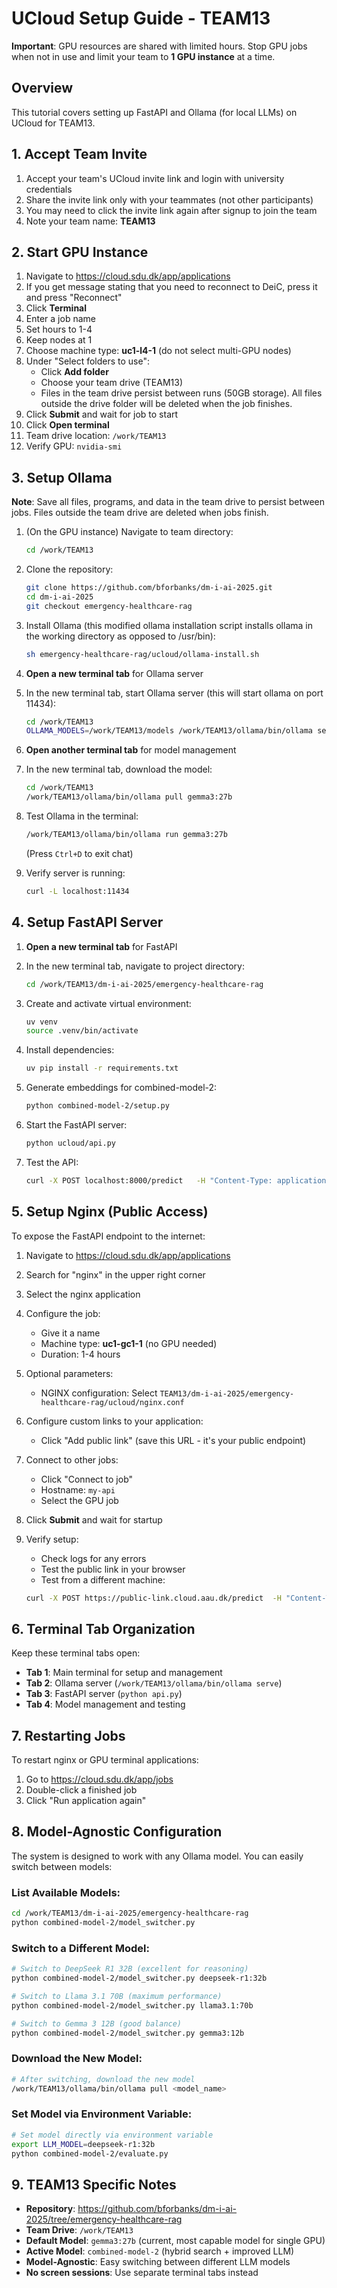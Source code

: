 # UCloud Setup Guide - TEAM13

**Important**: GPU resources are shared with limited hours. Stop GPU jobs when not in use and limit your team to **1 GPU instance** at a time.

## Overview
This tutorial covers setting up FastAPI and Ollama (for local LLMs) on UCloud for TEAM13.

## 1. Accept Team Invite
1. Accept your team's UCloud invite link and login with university credentials
2. Share the invite link only with your teammates (not other participants)
3. You may need to click the invite link again after signup to join the team
4. Note your team name: **TEAM13**

## 2. Start GPU Instance

1. Navigate to https://cloud.sdu.dk/app/applications
2. If you get message stating that you need to reconnect to DeiC, press it and press "Reconnect"
3. Click **Terminal**
4. Enter a job name
5. Set hours to 1-4
6. Keep nodes at 1
7. Choose machine type: **uc1-l4-1**  (do not select multi-GPU nodes)
8. Under "Select folders to use":
   - Click **Add folder**
   - Choose your team drive (TEAM13)
   - Files in the team drive persist between runs (50GB storage). All files outside the drive folder will be deleted when the job finishes.
9. Click **Submit** and wait for job to start
10. Click **Open terminal**
11. Team drive location: `/work/TEAM13`
12. Verify GPU: `nvidia-smi`

## 3. Setup Ollama

**Note**: Save all files, programs, and data in the team drive to persist between jobs. Files outside the team drive are deleted when jobs finish.

1. (On the GPU instance) Navigate to team directory:
   ```bash
   cd /work/TEAM13
   ```

2. Clone the repository:
   ```bash
   git clone https://github.com/bforbanks/dm-i-ai-2025.git
   cd dm-i-ai-2025
   git checkout emergency-healthcare-rag
   ```

3. Install Ollama (this modified ollama installation script installs ollama in the working directory as opposed to /usr/bin):
   ```bash
   sh emergency-healthcare-rag/ucloud/ollama-install.sh
   ```

4. **Open a new terminal tab** for Ollama server

5. In the new terminal tab, start Ollama server (this will start ollama on port 11434):
   ```bash
   cd /work/TEAM13
   OLLAMA_MODELS=/work/TEAM13/models /work/TEAM13/ollama/bin/ollama serve
   ```

6. **Open another terminal tab** for model management

7. In the new terminal tab, download the model:
   ```bash
   cd /work/TEAM13
   /work/TEAM13/ollama/bin/ollama pull gemma3:27b
   ```

8. Test Ollama in the terminal:
   ```bash
   /work/TEAM13/ollama/bin/ollama run gemma3:27b
   ```
   (Press `Ctrl+D` to exit chat)

9. Verify server is running:
   ```bash
   curl -L localhost:11434
   ```

## 4. Setup FastAPI Server

1. **Open a new terminal tab** for FastAPI

2. In the new terminal tab, navigate to project directory:
   ```bash
   cd /work/TEAM13/dm-i-ai-2025/emergency-healthcare-rag
   ```

3. Create and activate virtual environment:
   ```bash
   uv venv
   source .venv/bin/activate
   ```

4. Install dependencies:
   ```bash
   uv pip install -r requirements.txt
   ```

5. Generate embeddings for combined-model-2:
   ```bash
   python combined-model-2/setup.py
   ```

6. Start the FastAPI server:
   ```bash
   python ucloud/api.py
   ```

7. Test the API:
   ```bash
   curl -X POST localhost:8000/predict   -H "Content-Type: application/json"   -d '{"statement": "constipation is a disease"}'
   ```
 
## 5. Setup Nginx (Public Access)

To expose the FastAPI endpoint to the internet:

1. Navigate to https://cloud.sdu.dk/app/applications
2. Search for "nginx" in the upper right corner
3. Select the nginx application
4. Configure the job:
   - Give it a name
   - Machine type: **uc1-gc1-1** (no GPU needed)
   - Duration: 1-4 hours

5. Optional parameters:
   - NGINX configuration: Select `TEAM13/dm-i-ai-2025/emergency-healthcare-rag/ucloud/nginx.conf`

6. Configure custom links to your application: 
   - Click "Add public link" (save this URL - it's your public endpoint)

7. Connect to other jobs: 
   - Click "Connect to job"
   - Hostname: `my-api`
   - Select the GPU job

8. Click **Submit** and wait for startup

9. Verify setup:
   - Check logs for any errors
   - Test the public link in your browser
   - Test from a different machine:
   ```bash
   curl -X POST https://public-link.cloud.aau.dk/predict  -H "Content-Type: application/json"   -d '{"statement": "constipation is a disease"}
   ```

## 6. Terminal Tab Organization

Keep these terminal tabs open:
- **Tab 1**: Main terminal for setup and management
- **Tab 2**: Ollama server (`/work/TEAM13/ollama/bin/ollama serve`)
- **Tab 3**: FastAPI server (`python api.py`)
- **Tab 4**: Model management and testing

## 7. Restarting Jobs
To restart nginx or GPU terminal applications:
1. Go to https://cloud.sdu.dk/app/jobs
2. Double-click a finished job
3. Click "Run application again" 

## 8. Model-Agnostic Configuration

The system is designed to work with any Ollama model. You can easily switch between models:

### List Available Models:
```bash
cd /work/TEAM13/dm-i-ai-2025/emergency-healthcare-rag
python combined-model-2/model_switcher.py
```

### Switch to a Different Model:
```bash
# Switch to DeepSeek R1 32B (excellent for reasoning)
python combined-model-2/model_switcher.py deepseek-r1:32b

# Switch to Llama 3.1 70B (maximum performance)
python combined-model-2/model_switcher.py llama3.1:70b

# Switch to Gemma 3 12B (good balance)
python combined-model-2/model_switcher.py gemma3:12b
```

### Download the New Model:
```bash
# After switching, download the new model
/work/TEAM13/ollama/bin/ollama pull <model_name>
```

### Set Model via Environment Variable:
```bash
# Set model directly via environment variable
export LLM_MODEL=deepseek-r1:32b
python combined-model-2/evaluate.py
```

## 9. TEAM13 Specific Notes

- **Repository**: https://github.com/bforbanks/dm-i-ai-2025/tree/emergency-healthcare-rag
- **Team Drive**: `/work/TEAM13`
- **Default Model**: `gemma3:27b` (current, most capable model for single GPU)
- **Active Model**: `combined-model-2` (hybrid search + improved LLM)
- **Model-Agnostic**: Easy switching between different LLM models
- **No screen sessions**: Use separate terminal tabs instead 